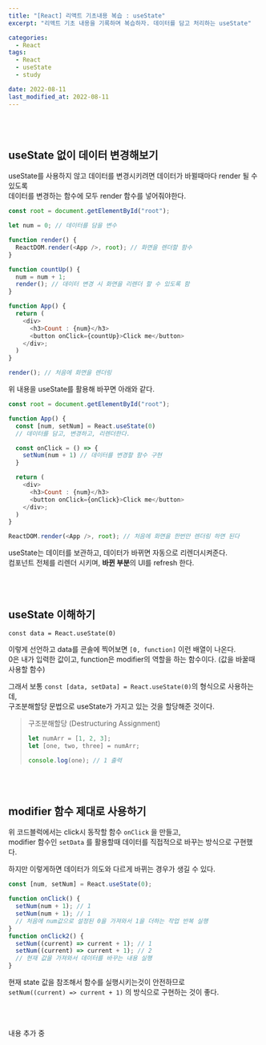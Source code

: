 ```yaml
---
title: "[React] 리액트 기초내용 복습 : useState"
excerpt: "리액트 기초 내용을 기록하며 복습하자. 데이터를 담고 처리하는 useState"

categories:
  - React
tags:
  - React
  - useState
  - study

date: 2022-08-11
last_modified_at: 2022-08-11
---
```


<br>
<br>

## useState 없이 데이터 변경해보기

useState를 사용하지 않고 데이터를 변경시키려면 데이터가 바뀔때마다 render 될 수 있도록<br>
데이터를 변경하는 함수에 모두 render 함수를 넣어줘야한다.

```javascript
const root = document.getElementById("root");

let num = 0; // 데이터를 담을 변수

function render() {
  ReactDOM.render(<App />, root); // 화면을 렌더할 함수
}

function countUp() {
  num = num + 1;
  render(); // 데이터 변경 시 화면을 리렌더 할 수 있도록 함
}

function App() {
  return (
    <div>
      <h3>Count : {num}</h3>
      <button onClick={countUp}>Click me</button>
    </div>;
  )
}

render(); // 처음에 화면을 렌더링
```

위 내용을 useState를 활용해 바꾸면 아래와 같다.

```javascript
const root = document.getElementById("root");

function App() {
  const [num, setNum] = React.useState(0)
  // 데이터를 담고, 변경하고, 리렌더한다.

  const onClick = () => {
    setNum(num + 1) // 데이터를 변경할 함수 구현
  }

  return (
    <div>
      <h3>Count : {num}</h3>
      <button onClick={onClick}>Click me</button>
    </div>;
  )
}

ReactDOM.render(<App />, root); // 처음에 화면을 한번만 렌더링 하면 된다
```

useState는 데이터를 보관하고, 데이터가 바뀌면 자동으로 리렌더시켜준다.<br>
컴포넌트 전체를 리렌더 시키며, **바뀐 부분**의 UI를 refresh 한다.

<br>
<br>

## useState 이해하기

`const data = React.useState(0)`<br>

이렇게 선언하고 data를 콘솔에 찍어보면 `[0, function]` 이런 배열이 나온다.<br>
0은 내가 입력한 값이고, function은 modifier의 역할을 하는 함수이다. (값을 바꿀때 사용할 함수)

그래서 보통 `const [data, setData] = React.useState(0)`의 형식으로 사용하는데,<br >
구조분해할당 문법으로 useState가 가지고 있는 것을 할당해준 것이다.

> 구조분해할당 (Destructuring Assignment)
>
> ```javascript
> let numArr = [1, 2, 3];
> let [one, two, three] = numArr;
>
> console.log(one); // 1 출력
> ```

<br>
<br>

## modifier 함수 제대로 사용하기

위 코드블럭에서는 click시 동작할 함수 `onClick` 을 만들고,<br>
modifier 함수인 `setData` 를 활용할때 데이터를 직접적으로 바꾸는 방식으로 구현했다.

하지만 이렇게하면 데이터가 의도와 다르게 바뀌는 경우가 생길 수 있다.

```javascript
const [num, setNum] = React.useState(0);

function onClick() {
  setNum(num + 1); // 1
  setNum(num + 1); // 1
  // 처음에 num값으로 설정된 0을 가져와서 1을 더하는 작업 반복 실행
}
function onClick2() {
  setNum((current) => current + 1); // 1
  setNum((current) => current + 1); // 2
  // 현재 값을 가져와서 데이터를 바꾸는 내용 실행
}
```

현재 state 값을 참조해서 함수를 실행시키는것이 안전하므로<br>
`setNum((current) => current + 1)` 의 방식으로 구현하는 것이 좋다.

<br>
<br>

내용 추가 중
